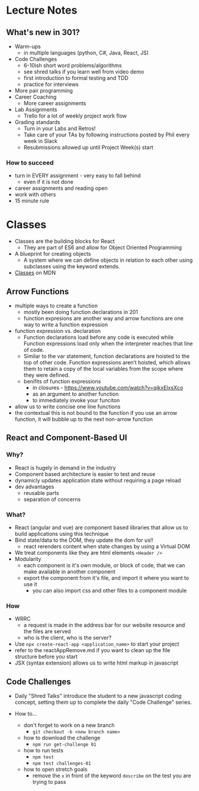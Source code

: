 # Lecture Notes

## What's new in 301?
- Warm-ups
  - in multiple languages (python, C#, Java, React, JS)
- Code Challenges
  - 6-10ish short word problems/algorithms 
  - see shred talks if you learn well from video demo
  - first introduction to formal testing and TDD
  - practice for interviews
- More pair programming
- Career Coaching
  - More career assignments
- Lab Assignments
  - Trello for a lot of weekly project work flow
- Grading standards
  - Turn in your Labs and Retros!
  - Take care of your TAs by following instructions posted by Phil every week in Slack
  - Resubmissions allowed up until Project Week(s) start


### How to succeed
- turn in EVERY assignment - very easy to fall behind
  - even if it is not done
- career assignments and reading open
- work with others
- 15 minute rule


# Classes 
- Classes are the building blocks for React
  - They are part of ES6 and allow for Object Oriented Programming
- A blueprint for creating objects
  - A system where we can define objects in relation to each other using subclasses using the keyword extends.
- [Classes](https://developer.mozilla.org/en-US/docs/Web/JavaScript/Reference/Classes) on MDN 


## Arrow Functions
- multiple ways to create a function
  - mostly been doing function declarations in 201
  - function expresions are another way and arrow functions are one way to write a function expression 
- function expression vs. declaration
  - Function declarations load before any code is executed while Function expressions load only when the interpreter reaches that line of code.
  - Similar to the var statement, function declarations are hoisted to the top of other code. Function expressions aren’t hoisted, which allows them to retain a copy of the local variables from the scope where they were defined.
  - benifits of function expressions
    - in closures - https://www.youtube.com/watch?v=qikxEIxsXco
    - as an argument to another function
    - to immediately invoke your funciton
- allow us to write concise one line functions
- the contextual this is not bound to the function if you use an arrow function, it will bubble up to the next non-arrow function

## React and Component-Based UI
### Why?
- React is hugely in demand in the industry
- Component based architecture is easier to test and reuse
- dynamicly updates application state without requiring a page reload
- dev advantages
  - reusable parts
  - separation of concerns
### What?
- React (angular and vue) are component based libraries that allow us to build applications using this technique
- Bind state/data to the DOM, they update the dom for us!!
  - react rerenders content when state changes by using a Virtual DOM
- We treat components like they are html elements `<Header />`
- Modularity
  - each component is it's own module, or block of code, that we can make available in another component
  - export the component from it's file, and import it where you want to use it
    - you can also import css and other files to a component module
### How
- WRRC
  - a request is made in the address bar for our website resource and the files are served
  - who is the client, who is the server?
- Use `npx create-react-app <application_name>` to start your project
- refer to the reactAppRemove.md if you want to clean up the file structure before you start
- JSX (syntax extension) allows us to write html markup in javascript 


## Code Challenges
- Daily "Shred Talks" introduce the student to a new javascript coding concept, setting them up to complete the daily "Code Challenge" series.

- How to...
  - don't forget to work on a new branch
    - `git checkout -b <new branch name>`
  - how to download the challenge
    - `npm run get-challenge 01`
  - how to run tests
    - `npm test`
    - `npm test challenges-01`
  - how to open stretch goals
    - remove the `x` in front of the keyword `describe` on the test you are trying to pass